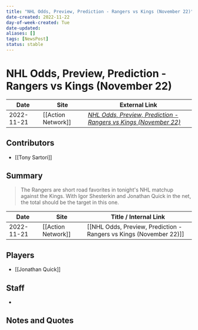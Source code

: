 ```yaml
---
title: "NHL Odds, Preview, Prediction - Rangers vs Kings (November 22)"
date-created: 2022-11-22
day-of-week-created: Tue
date-updated: 
aliases: []
tags: [NewsPost]
status: stable
---
```


# NHL Odds, Preview, Prediction - Rangers vs Kings (November 22)

| Date       | Site               | External Link                                                                                                                                                  |
| ---------- | ------------------ | -------------------------------------------------------------------------------------------------------------------------------------------------------------- |
| 2022-11-21 | [[Action Network]] | [*NHL Odds, Preview, Prediction - Rangers vs Kings (November 22)*](https://www.actionnetwork.com/nhl/nhl-odds-preview-prediction-rangers-vs-kings-november-22) |

## Contributors
- [[Tony Sartori]]

## Summary
> The Rangers are short road favorites in tonight's NHL matchup against the Kings.
> With Igor Shesterkin and Jonathan Quick in the net, the total should be the target in this one.

| Date       | Site               | Title / Internal Link                                              |
| ---------- | ------------------ | ------------------------------------------------------------------ |
| 2022-11-21 | [[Action Network]] | [[NHL Odds, Preview, Prediction - Rangers vs Kings (November 22)]] |

## Players
- [[Jonathan Quick]]

## Staff
- 

## Notes and Quotes
> 

